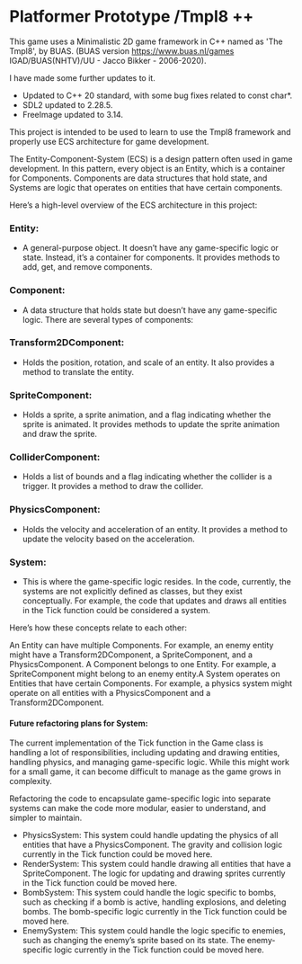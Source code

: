 # Platformer Prototype /Tmpl8 ++

This game uses a Minimalistic 2D game framework in C++ named as 'The Tmpl8', by BUAS. (BUAS version https://www.buas.nl/games IGAD/BUAS(NHTV)/UU - Jacco Bikker - 2006-2020). 

I have made some further updates to it. 
- Updated to C++ 20 standard, with some bug fixes related to const char*. 
- SDL2 updated to 2.28.5. 
- FreeImage updated to 3.14.

This project is intended to be used to learn to use the Tmpl8 framework and properly use ECS architecture for game development.

The Entity-Component-System (ECS) is a design pattern often used in game development. In this pattern, every object is an Entity, which is a container for Components. Components are data structures that hold state, and Systems are logic that operates on entities that have certain components.

Here’s a high-level overview of the ECS architecture in this project:

### Entity: 
 - A general-purpose object. It doesn’t have any game-specific logic or state. Instead, it’s a container for components. It provides methods to add, get, and remove components.

### Component:
 - A data structure that holds state but doesn’t have any game-specific logic. There are several types of components:

### Transform2DComponent: 
- Holds the position, rotation, and scale of an entity. It also provides a method to translate the entity.

### SpriteComponent: 
- Holds a sprite, a sprite animation, and a flag indicating whether the sprite is animated. It provides methods to update the sprite animation and draw the sprite.

### ColliderComponent: 
- Holds a list of bounds and a flag indicating whether the collider is a trigger. It provides a method to draw the collider.

### PhysicsComponent: 
- Holds the velocity and acceleration of an entity. It provides a method to update the velocity based on the acceleration.

### System: 
- This is where the game-specific logic resides. In the code, currently, the systems are not explicitly defined as classes, but they exist conceptually. For example, the code that updates and draws all entities in the Tick function could be considered a system.

Here’s how these concepts relate to each other:

An Entity can have multiple Components. For example, an enemy entity might have a Transform2DComponent, a SpriteComponent, and a PhysicsComponent. A Component belongs to one Entity. For example, a SpriteComponent might belong to an enemy entity.A System operates on Entities that have certain Components. For example, a physics system might operate on all entities with a PhysicsComponent and a Transform2DComponent.

#### Future refactoring plans for System:
The current implementation of the Tick function in the Game class is handling a lot of responsibilities, including updating and drawing entities, handling physics, and managing game-specific logic. While this might work for a small game, it can become difficult to manage as the game grows in complexity.

Refactoring the code to encapsulate game-specific logic into separate systems can make the code more modular, easier to understand, and simpler to maintain. 

- PhysicsSystem: This system could handle updating the physics of all entities that have a PhysicsComponent. The gravity and collision logic currently in the Tick function could be moved here.
- RenderSystem: This system could handle drawing all entities that have a SpriteComponent. The logic for updating and drawing sprites currently in the Tick function could be moved here.
- BombSystem: This system could handle the logic specific to bombs, such as checking if a bomb is active, handling explosions, and deleting bombs. The bomb-specific logic currently in the Tick function could be moved here.
- EnemySystem: This system could handle the logic specific to enemies, such as changing the enemy’s sprite based on its state. The enemy-specific logic currently in the Tick function could be moved here.

